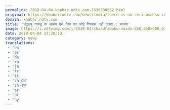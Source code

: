 ```yaml
---
permalink: 2018-04-04-khabar.ndtv.com-1630330552.html
original: https://khabar.ndtv.com/news/india/there-is-no-seriousness-in-naidus-allegations-the-centers-commitment-to-andhra-is-strong-bjp-1833028
domain: khabar.ndtv.com
title: 'चंद्रबाबू नायडू के आरोप ऐसे जिन पर कोई विश्वास नहीं करेगा : भाजपा'
image: https://i.ndtvimg.com/i/2018-04/chandrababu-naidu-650_650x400_61522845566.jpg
date: 2018-04-04 23:28:13
category: news
translations: 
 - 'en'
 - 'es'
 - 'de'
 - 'ru'
 - 'ja'
 - 'fr'
 - 'it'
 - 'zh-CN'
 - 'zh-TW'
 - 'ar'
 - 'pt'
 - 'hy'
---
```


